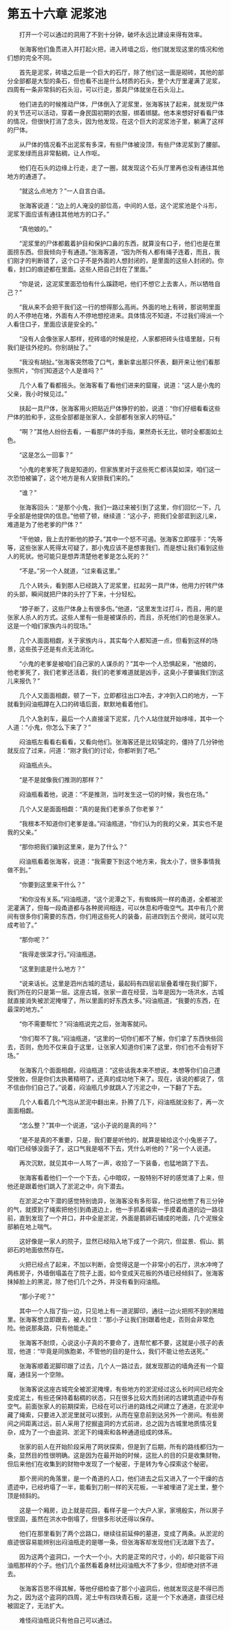# 第五十六章 泥浆池


　　打开一个可以通过的洞用了不到十分钟，破坏永远比建设来得有效率。

　　张海客他们鱼贯进入并打起火把，进入砖墙之后，他们就发现这里的情况和他们想的完全不同。

　　首先是泥浆，砖墙之后是一个巨大的石厅，除了他们这一面是砌砖，其他的部分全部都是大型的条石，但也看不出是什么材质的石头，整个大厅里灌满了泥浆，四周有一条非常斜的石头沿，可以行走，那具尸体就坐在石头沿上。

　　他们进去的时候推动尸体，尸体倒入了泥浆里，张海客扶了起来，就发现尸体的关节还可以活动，穿着一身民国初期的衣服，绑着绑腿。他本来想好好看看尸体的情况，但很快打消了念头，因为他发现，在这个巨大的泥浆池子里，躺满了这样的尸体。

　　从尸体的情况看不出泥浆有多深，有些尸体被没顶，有些尸体泥浆到了腰部。泥浆发绿而且非常黏稠，让人作呕。

　　他们在石头的边缘上行走，走了一圈，就发现这个石头厅里再也没有通往其他地方的通道了。

　　“就这么点地方？”一人自言白语。

　　张海客说道：“边上的人淹没的部位高，中间的人低，这个泥浆池是个斗形，泥浆下面应该有通往其他地方的口子。”

　　“真他娘的。”

　　“泥浆里的尸体都戴着护目和保护口鼻的东西，就算没有口子，他们也是在里面捞东西。但我倾向于有通道。”张海客道，“因为所有人都有绳子连着，而且，我们刚才的判断错了，这个口子不是外面的人想封闭的，是里面的这些人封闭的。你看，封口的痕迹都在里面。这些人把自己封在了里面。”

　　“你是说，这泥浆里面恐怕有什么蹊跷吧，他们不想它上去害人，所以牺牲自己？”

　　“我从来不会把干我们这一行的想得那么高尚。外面的地上有砖，那说明里面的人不停地在堵，外面有人不停地想挖进来。具体情况不知道，不过我们得派一个人看住口子，里面应该是安全的。”

　　“没有人会像张家人那样，挖砖墙的时候是挖，人家都把砖头往墙里敲，只有我们是往外挖的。你别胡扯了。”

　　“我没有胡扯。”张海客突然吸了口气，重新拿出那只怀表，翻开来让他们看那张照片，“你们知道这个人是谁吗？”

　　几个人看了看都摇头。张海客看了看他们进来的窟窿，说道：“这人是小鬼的父亲，我小时候见过。”

　　扶起一具尸体，张海客用火把贴近尸体狰狞的脸，说道：“你们仔细看看这些尸体的脸和手，这些全部都是张家人，全部都有张家人的特征。”

　　“啊？”其他人纷纷去看，一看那尸体的手指，果然奇长无比，顿时全都面如土色。

　　“这是怎么一回事？”

　　“小鬼的老爹死了我是知道的，但家族里对于这些死亡都讳莫如深，咱们这一次恐怕被骗了，这个地方是有人安排我们来的。”

　　“谁？”

　　张海客回头：“是那个小鬼，我们一路过来被引到了这里，你们回忆一下，几乎全部是他提供的信息。”他顿了顿，继续道：“这小子，把我们全部诓到这儿来，难道是为了他老爹的尸体？”

　　“干他娘，我上去拧断他的脖子。”其中一个怒不可遏。张海客立即摆手：“先等等，这些张家人死得太可疑了，那小鬼应该不是想害我们，而是想让我们看到这些人的死状。他可能只是想弄清楚他老爹是怎么死的？”

　　“不是。”另一个人就道，“过来看这里。”

　　几个人转头，看到那人已经跳入了泥浆里，扛起另一具尸体，他用力拧转尸体的头部，瞬间就把尸体的头拧了下来，十分轻松。

　　“脖子断了，这些尸体身上有很多伤。”他道，“这里发生过打斗，而且，用的是张家人杀人的方式。这些人里有一些是被谋杀的，而且，杀死他们的也是张家人。这是一个咱们家族内斗的现场。”

　　几个人面面相觑，关于家族内斗，其实每个人都知道一点，但看到这样的场景，这些孩子还是有点无法消化。

　　“小鬼的老爹是被咱们自己家的人谋杀的？”其中一个人恐惧起来，“他娘的，他老爹死了，我们老爹还活着，我们的老爹难道就是凶手，这臭小子要骗我们到这儿来报仇？”

　　几个人又面面相觑，顿了一下，立即都往出口冲去，才冲到入口的地方，一下就看到闷油瓶蹲在入口的砖墙后面，默默地看着他们。

　　几个人急刹车，最后一个人直接滚下泥浆，几个人站住就开始哆嗦，其中一个人道：“小鬼，你怎么下来了？”

　　闷油瓶左看看右看看，又看向他们。张海客还是比较镇定的，僵持了几分钟他就反应了过来，问道：“刚才我们的讨论，你都听到了吧。”

　　闷油瓶点头。

　　“是不是就像我们推测的那样？”

　　闷油瓶看着他，说道：“不是推测，当时发生这一切的时候，我也在场。”

　　几个人又是面面相觑：“真的是我们老爹杀了你老爹？”

　　“我根本不知道你们老爹是谁。”闷油瓶道，“你们认为的我的父亲，其实也不是我的父亲。”

　　“那你把我们骗到这里来，是为了什么？”

　　闷油瓶看着张海客，说道：“我需要下到这个地方来，我太小了，很多事情我做不到。”

　　“你要到这里来干什么？”

　　“和你没有关系。”闷油瓶道，“这个泥潭之下，有蜘蛛网一样的甬道，全都被淤泥灌满了，但每一段甬道都与各种房间相连，可以休息和呼吸空气。其中有几个房间有很多你们需要的东西，你们用这些死人的装备，前进四到五个房间，就可以完成考验了。”

　　“那你呢？”

　　“我得走很深才行。”闷油瓶道。

　　“这里到底是什么地方？”

　　“说来话长。这里是泗州古城的遗址，最起码有四层岩层叠着埋在我们脚下，我们所在的只是第一层。这座古城，张家一直在经营，当年是因为一场洪水，古城就直接消失被淤泥掩埋了，所以里面的好东西太多。”闷油瓶道，“我要的东西，在最深的地方。”

　　“你不需要帮忙？”闷油瓶说完之后，张海客就问。

　　“你们帮不了我。”闷油瓶道，“这里的一切你们都不了解，你们拿了东西快些回去，否则，危险不仅来自于这里，让张家人知道你们来了这里，你们也不会有好下场。”

　　张海客几个面面相觑，闷油瓶道：“这些话我本来不想说，本想等你们自己遭受挫败，但是你们太执著精明了，还真的成功地下来了。现在，该说的都说了，信不信由你们自己了。”说着，闷油瓶几步就跳人了污泥之中，一下翻了下去。

　　几个人看着几个气泡从淤泥中翻出来，扑腾了几下，闷油瓶就没影了，再一次面面相觑。

　　“怎么整？”其中一个说道，“这小子说的是真的吗？”

　　“是不是真的不重要，只是，我们要是听他的，就算是输给这个小兔崽子了。咱们已经够没面子了，这口气我是咽不下去，凭什么听他的？”另一个人说道。

　　再次沉默，就见其中一人骂了一声，收拾了一下装备，也猛地跳了下去。

　　张海客看着他们一个一个下去，心中暗叹，一股特别不好的感觉涌了上来，但他还是跟着他们跳入了淤泥之中，向下潜去。

　　在淤泥之中下潜的感觉特别诡异，张海客没有多形容，他只说他憋了有三分钟的气，就摸到了绳索把他引到甬道边上，他一手抓着绳索一手摸着甬道的边一路往前，直到发现了一个井口，井中全是淤泥，外面是鹅卵石铺成的地面，几个泥猴全部躺在地上喘气。

　　这好像是一家人的院子，显然已经陷入地下成了一个洞穴，但盆景、假山、鹅卵石的地面依然存在。

　　火把已经点了起来，不加以判断，会觉得这是一个非常小的石厅，洪水冲垮了两栋房子，外墙倒塌盖在了院子上面，如今变成天花板的外墙已经倾斜了。张海客抹掉脸上的黑泥，除了他们几个之外，并没有看到闷油瓶。

　　“那小子呢？”

　　其中一个人指了指一边，只见地上有一道泥脚印，通往一边火把照不到的黑暗里。张海客想立即跟去，被人拉住：“那小子让我们别跟着他走，否则会非常危险。他说那条路，只有他能走。”

　　张海客不耐烦，心说这小子真的不要命了，连帮忙都不要，这就是小孩子的表现，他道：“毕竟是同族胞弟，不管他的目的是什么，我们不能让他去送死。”

　　张海客顺着泥脚印跟了过去，几个人一路过去，就发现那边的墙角还有一个窟窿，通往另一个空隙。

　　张海客说这座古城完全被淤泥掩埋，有些地方的淤泥经过这么长时间已经完全变成泥土，有些还保持着黏稠的状态，只在很多比较大而封闭的古建筑遗迹中存有空气。前面张家人的前期探索，已经在可以行进的路线之间建立了通道，在淤泥中藏了绳索，只要进入淤泥里就可以摸到，从而在窒息前到达另外一个房间。有些房间之间距离过远，前人采用了挖掘盗洞的方式前进，总之因为古城里地质情况复杂，成为了一个由盗洞、淤泥下的绳索和各种通道组成的体系。

　　张家的前人在开始阶段采用了网状探索，但是到了后期，所有的路线都归为一条，显然目的性很明确。这是因为在最开始的时候，这批人的目的只是收集财物，但后来他们在收集到的财物中发现了一个秘密，于是转为专心探索这个秘密。

　　那个房间的角落里，是一个甬道的人口，他们进去之后又进入了一个干燥的古遗迹中，已经坍塌了一半，能看到刀削一样的天花板，一半被埋进了泥土里，整个顶是倾斜的。

　　这是一个厢房，边上就是花园，看样子是一个大户人家，家境殷实，所以房子很坚固，虽然在洪水中倒塌了，但很多形状还得以保存。

　　他们在那里看到了两个岔路口，继续往前延伸的墓道，变成了两条。从淤泥的痕迹很容易能辨别出闷油瓶走的是哪一条，但张海客却发现他们无法跟下去了。

　　因为这两个盗洞口，一个大一个小，大的是正常的尺寸，小的，却只能容下闷油瓶那样的个子。他们几个虽然看着身材比闷油瓶大不了多少，但却绝对挤不进去。

　　张海客百思不得其解，等他仔细检查了那个小盗洞后，他就发现这是不得已而为之，因为这个盗洞的四周，泥土中有四块青石板，这是一个下水通道，直径已经被固定了，无法扩大。

　　难怪闷油瓶说只有他自己可以通过。

